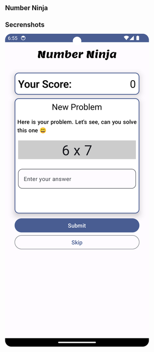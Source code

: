 ## Number Ninja

## Secrenshots
<img src="Screnshots/Screenshot_20240122_185552.png" alt="Screenshot">

